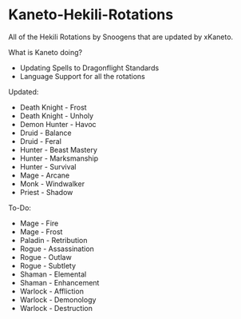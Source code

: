# Kaneto-Hekili-Rotations

All of the Hekili Rotations by Snoogens that are updated by xKaneto.

What is Kaneto doing?

- Updating Spells to Dragonflight Standards
- Language Support for all the rotations

Updated:

- Death Knight - Frost
- Death Knight - Unholy
- Demon Hunter - Havoc
- Druid - Balance
- Druid - Feral
- Hunter - Beast Mastery
- Hunter - Marksmanship
- Hunter - Survival
- Mage - Arcane
- Monk - Windwalker
- Priest - Shadow

To-Do:

- Mage - Fire
- Mage - Frost
- Paladin - Retribution
- Rogue - Assassination
- Rogue - Outlaw
- Rogue - Subtlety
- Shaman - Elemental
- Shaman - Enhancement
- Warlock - Affliction
- Warlock - Demonology
- Warlock - Destruction
